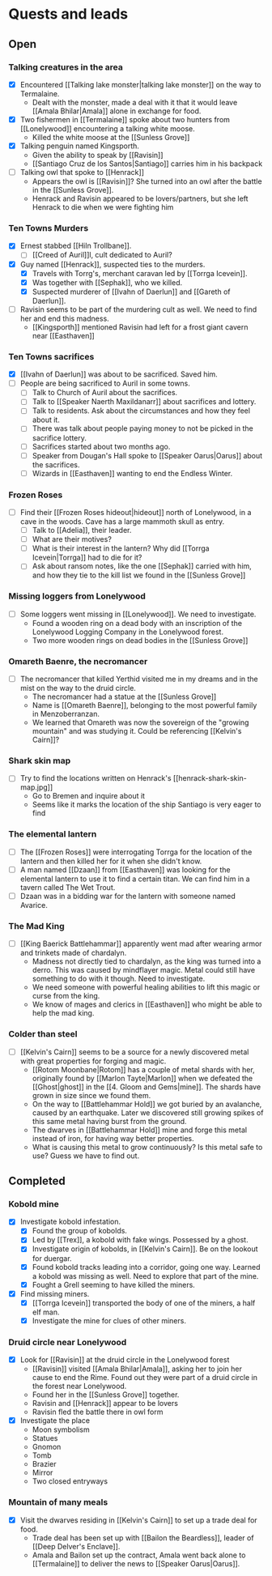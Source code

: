 # Quests and leads

## Open
### Talking creatures in the area
- [x] Encountered [[Talking lake monster|talking lake monster]] on the way to Termalaine.
	- Dealt with the monster, made a deal with it that it would leave [[Amala Bhilar|Amala]] alone in exchange for food.
- [x] Two fishermen in [[Termalaine]] spoke about two hunters from [[Lonelywood]] encountering a talking white moose.
	- Killed the white moose at the [[Sunless Grove]]
- [x] Talking penguin named Kingsporth.
	- Given the ability to speak by [[Ravisin]]
	- [[Santiago Cruz de los Santos|Santiago]] carries him in his backpack
- [ ] Talking owl that spoke to [[Henrack]]
	- Appears the owl is [[Ravisin]]? She turned into an owl after the battle in the [[Sunless Grove]].
	- Henrack and Ravisin appeared to be lovers/partners, but she left Henrack to die when we were fighting him

### Ten Towns Murders
- [x] Ernest stabbed [[Hiln Trollbane]].
	- [ ] [[Creed of Auril]]l, cult dedicated to Auril?
- [x] Guy named [[Henrack]], suspected ties to the murders.
	- [x] Travels with Torrg's, merchant caravan led by [[Torrga Icevein]].
	- [x] Was together with [[Sephak]], who we killed.
	- [x] Suspected murderer of [[Ivahn of Daerlun]] and [[Gareth of Daerlun]].
- [ ] Ravisin seems to be part of the murdering cult as well. We need to find her and end this madness.
	- [[Kingsporth]] mentioned Ravisin had left for a frost giant cavern near [[Easthaven]]

### Ten Towns sacrifices
- [x] [[Ivahn of Daerlun]] was about to be sacrificed. Saved him.
- [ ] People are being sacrificed to Auril in some towns.
	- [ ] Talk to Church of Auril about the sacrifices.
	- [ ] Talk to [[Speaker Naerth Maxildanarr]] about sacrifices and lottery.
	- [ ] Talk to residents. Ask about the circumstances and how they feel about it.
	- [ ] There was talk about people paying money to not be picked in the sacrifice lottery.
	- [ ] Sacrifices started about two months ago.
	- [ ] Speaker from Dougan's Hall spoke to [[Speaker Oarus|Oarus]] about the sacrifices.
	- [ ] Wizards in [[Easthaven]] wanting to end the Endless Winter.

### Frozen Roses
- [ ] Find their [[Frozen Roses hideout|hideout]] north of Lonelywood, in a cave in the woods. Cave has a large mammoth skull as entry.
	- [ ] Talk to [[Adelia]], their leader.
	- [ ] What are their motives?
	- [ ] What is their interest in the lantern? Why did [[Torrga Icevein|Torrga]] had to die for it?
	- [ ] Ask about ransom notes, like the one [[Sephak]] carried with him, and how they tie to the kill list we found in the [[Sunless Grove]]

### Missing loggers from Lonelywood
- [ ] Some loggers went missing in [[Lonelywood]]. We need to investigate.
	- Found a wooden ring on a dead body with an inscription of the Lonelywood Logging Company in the Lonelywood forest.
	- Two more wooden rings on dead bodies in the [[Sunless Grove]]

### Omareth Baenre, the necromancer
- [ ] The necromancer that killed Yerthid visited me in my dreams and in the mist on the way to the druid circle.
	- The necromancer had a statue at the [[Sunless Grove]]
	- Name is [[Omareth Baenre]], belonging to the most powerful family in Menzoberranzan.
	- We learned that Omareth was now the sovereign of the "growing mountain" and was studying it. Could be referencing [[Kelvin's Cairn]]?

### Shark skin map
- [ ] Try to find the locations written on Henrack's [[henrack-shark-skin-map.jpg]]
	- Go to Bremen and inquire about it
	- Seems like it marks the location of the ship Santiago is very eager to find

### The elemental lantern
- [ ] The [[Frozen Roses]] were interrogating Torrga for the location of the lantern and then killed her for it when she didn't know.
- [ ] A man named [[Dzaan]] from [[Easthaven]] was looking for the elemental lantern to use it to find a certain titan. We can find him in a tavern called The Wet Trout.
- [ ] Dzaan was in a bidding war for the lantern with someone named Avarice.

### The Mad King
- [ ] [[King Baerick Battlehammar]] apparently went mad after wearing armor and trinkets made of chardalyn.
	- Madness not directly tied to chardalyn, as the king was turned into a derro. This was caused by mindflayer magic. Metal could still have something to do with it though. Need to investigate.
	- We need someone with powerful healing abilities to lift this magic or curse from the king.
	- We know of mages and clerics in [[Easthaven]] who might be able to help the mad king.

### Colder than steel
- [ ] [[Kelvin's Cairn]] seems to be a source for a newly discovered metal with great properties for forging and magic.
	- [[Rotom Moonbane|Rotom]] has a couple of metal shards with her, originally found by [[Marlon Tayte|Marlon]] when we defeated the [[Ghost|ghost]] in the [[4. Gloom and Gems|mine]]. The shards have grown in size since we found them.
	- On the way to [[Battlehammar Hold]] we got buried by an avalanche, caused by an earthquake. Later we discovered still growing spikes of this same metal having burst from the ground.
	- The dwarves in [[Battlehammar Hold]] mine and forge this metal instead of iron, for having way better properties.
	- What is causing this metal to grow continuously? Is this metal safe to use? Guess we have to find out.

## Completed
### Kobold mine
- [x] Investigate kobold infestation.
	- [x] Found the group of kobolds.
	- [x] Led by [[Trex]], a kobold with fake wings. Possessed by a ghost.
	- [x] Investigate origin of kobolds, in [[Kelvin's Cairn]]. Be on the lookout for duergar.
	- [x] Found kobold tracks leading into a corridor, going one way. Learned a kobold was missing as well. Need to explore that part of the mine.
	- [x] Fought a Grell seeming to have killed the miners.
- [x] Find missing miners.
	- [x] [[Torrga Icevein]] transported the body of one of the miners, a half elf man.
	- [x] Investigate the mine for clues of other miners.
### Druid circle near Lonelywood
- [x] Look for [[Ravisin]] at the druid circle in the Lonelywood forest
	- [[Ravisin]] visited [[Amala Bhilar|Amala]], asking her to join her cause to end the Rime. Found out they were part of a druid circle in the forest near Lonelywood.
	- Found her in the [[Sunless Grove]] together.
	- Ravisin and [[Henrack]] appear to be lovers
	- Ravisin fled the battle there in owl form
- [x] Investigate the place
	- Moon symbolism
	- Statues
	- Gnomon
	- Tomb
	- Brazier
	- Mirror
	- Two closed entryways

### Mountain of many meals
- [x] Visit the dwarves residing in [[Kelvin's Cairn]] to set up a trade deal for food.
	- Trade deal has been set up with [[Bailon the Beardless]], leader of [[Deep Delver's Enclave]].
	- Amala and Bailon set up the contract, Amala went back alone to [[Termalaine]] to deliver the news to [[Speaker Oarus|Oarus]].
